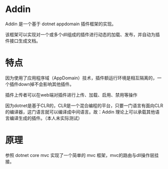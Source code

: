 # Addin

Addin 是一个基于 dotnet appdomain 插件框架的实现。 

该框架可以实现对一个或多个dll组成的插件进行动态的加载、发布，并自动为插件接口生成文档。

# 特点

因为使用了应用程序域（AppDomain）技术，插件额运行环境是相互隔离的，一个插件down掉不会影响其他插件。

插件上传者可以在web端对插件进行上传、加载、启用、禁用等操作

因为dotnet是基于CLR的，CLR是一个混合编程的平台，只要一门语言有面向CLR的编译器，这门语言就可以编译成中间语言。故：Addin 理论上可以承载其他语言编译生成的插件。（本人未实际测试）

# 原理

参照 dotnet core mvc 实现了一个简单的 mvc 框架，mvc的路由与dll操作层挂接。


